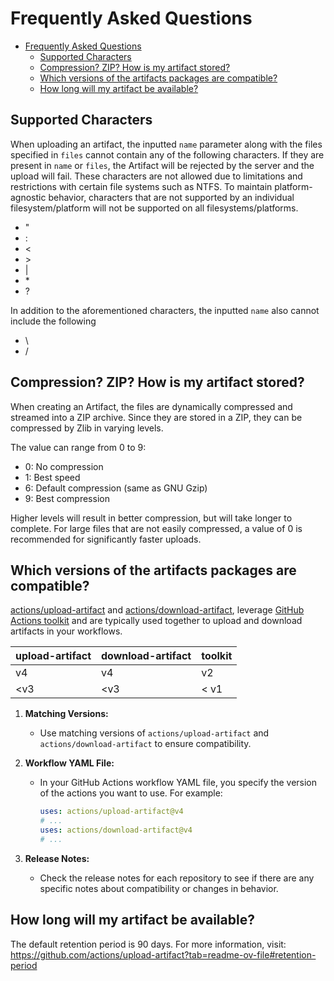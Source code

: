 # Frequently Asked Questions

- [Frequently Asked Questions](#frequently-asked-questions)
  - [Supported Characters](#supported-characters)
  - [Compression? ZIP? How is my artifact stored?](#compression-zip-how-is-my-artifact-stored)
  - [Which versions of the artifacts packages are compatible?](#which-versions-of-the-artifacts-packages-are-compatible)
  - [How long will my artifact be available?](#how-long-will-my-artifact-be-available)

## Supported Characters

When uploading an artifact, the inputted `name` parameter along with the files specified in `files` cannot contain any of the following characters. If they are present in `name` or `files`,  the Artifact will be rejected by the server and the upload will fail. These characters are not allowed due to limitations and restrictions with certain file systems such as NTFS. To maintain platform-agnostic behavior, characters that are not supported by an individual filesystem/platform will not be supported on all filesystems/platforms.

- "
- :
- <
- \>
- |
- \*
- ?

In addition to the aforementioned characters, the inputted `name` also cannot include the following
- \
- /

## Compression? ZIP? How is my artifact stored?

When creating an Artifact, the files are dynamically compressed and streamed into a ZIP archive. Since they are stored in a ZIP, they can be compressed by Zlib in varying levels.

The value can range from 0 to 9:

- 0: No compression
- 1: Best speed
- 6: Default compression (same as GNU Gzip)
- 9: Best compression

Higher levels will result in better compression, but will take longer to complete.
For large files that are not easily compressed, a value of 0 is recommended for significantly faster uploads.

## Which versions of the artifacts packages are compatible?
[actions/upload-artifact](https://github.com/actions/upload-artifact) and [actions/download-artifact](https://github.com/actions/download-artifact), leverage [GitHub Actions toolkit](https://github.com/actions/toolkit) and are typically used together to upload and download artifacts in your workflows.

| upload-artifact | download-artifact | toolkit |
|---|---|---|
| v4 | v4 | v2 |
| <v3 | <v3 | < v1 |

1. **Matching Versions:**
	- Use matching versions of `actions/upload-artifact` and `actions/download-artifact` to ensure compatibility.

2. **Workflow YAML File:**
   - In your GitHub Actions workflow YAML file, you specify the version of the actions you want to use. For example:
     ```yaml
     uses: actions/upload-artifact@v4
     # ...
     uses: actions/download-artifact@v4
     # ...
     ```

3. **Release Notes:**
   - Check the release notes for each repository to see if there are any specific notes about compatibility or changes in behavior.

## How long will my artifact be available?
The default retention period is 90 days. For more information, visit: https://github.com/actions/upload-artifact?tab=readme-ov-file#retention-period 
